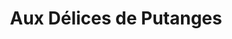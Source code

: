 ---
title: "Aux Délices de Putanges"
url: /putanges-pont-ecrepin/aux-delices-de-putanges/
shop: boulangerie
---